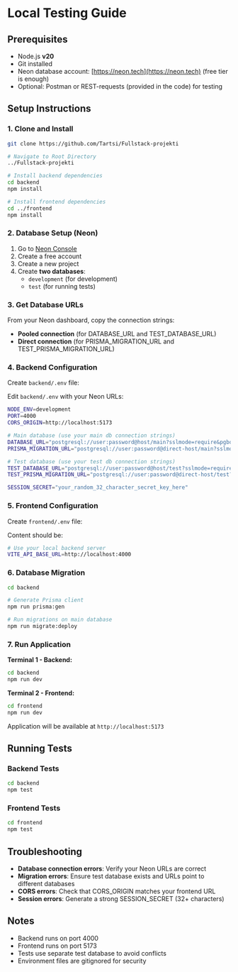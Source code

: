 # Local Testing Guide

## Prerequisites

- Node.js **v20**
- Git installed
- Neon database account: [https://neon.tech](https://neon.tech) (free tier is enough)
- Optional: Postman or REST-requests (provided in the code) for testing


## Setup Instructions

### 1. Clone and Install

```bash
git clone https://github.com/Tartsi/Fullstack-projekti

# Navigate to Root Directory
../Fullstack-projekti

# Install backend dependencies
cd backend
npm install

# Install frontend dependencies
cd ../frontend
npm install
```

### 2. Database Setup (Neon)

1. Go to [Neon Console](https://console.neon.tech)
2. Create a free account
3. Create a new project
4. Create **two databases**:
   - `development` (for development)
   - `test` (for running tests)

### 3. Get Database URLs

From your Neon dashboard, copy the connection strings:

- **Pooled connection** (for DATABASE_URL and TEST_DATABASE_URL)
- **Direct connection** (for PRISMA_MIGRATION_URL and TEST_PRISMA_MIGRATION_URL)

### 4. Backend Configuration

Create `backend/.env` file:

Edit `backend/.env` with your Neon URLs:

```bash
NODE_ENV=development
PORT=4000
CORS_ORIGIN=http://localhost:5173

# Main database (use your main db connection strings)
DATABASE_URL="postgresql://user:password@host/main?sslmode=require&pgbouncer=true"
PRISMA_MIGRATION_URL="postgresql://user:password@direct-host/main?sslmode=require"

# Test database (use your test db connection strings)
TEST_DATABASE_URL="postgresql://user:password@host/test?sslmode=require&pgbouncer=true"
TEST_PRISMA_MIGRATION_URL="postgresql://user:password@direct-host/test?sslmode=require"

SESSION_SECRET="your_random_32_character_secret_key_here"
```

### 5. Frontend Configuration

Create `frontend/.env` file:

Content should be:

```bash
# Use your local backend server
VITE_API_BASE_URL=http://localhost:4000
```

### 6. Database Migration

```bash
cd backend

# Generate Prisma client
npm run prisma:gen

# Run migrations on main database
npm run migrate:deploy
```

### 7. Run Application

**Terminal 1 - Backend:**

```bash
cd backend
npm run dev
```

**Terminal 2 - Frontend:**

```bash
cd frontend
npm run dev
```

Application will be available at `http://localhost:5173`

## Running Tests

### Backend Tests

```bash
cd backend
npm test
```

### Frontend Tests

```bash
cd frontend
npm test
```

## Troubleshooting

- **Database connection errors**: Verify your Neon URLs are correct
- **Migration errors**: Ensure test database exists and URLs point to different databases
- **CORS errors**: Check that CORS_ORIGIN matches your frontend URL
- **Session errors**: Generate a strong SESSION_SECRET (32+ characters)

## Notes

- Backend runs on port 4000
- Frontend runs on port 5173
- Tests use separate test database to avoid conflicts
- Environment files are gitignored for security
